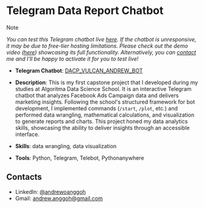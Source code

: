 # Telegram Data Report Chatbot

> [!NOTE]
>
> *You can test this Telegram chatbot live [here](https://t.me/DACP_VULCAN_ANDREW_BOT). If the chatbot is unresponsive, it may be due to free-tier hosting limitations. Please check out the demo video ([here](https://youtu.be/H1ibSAcm2_Y)) showcasing its full functionality. Alternatively, you can [contact](#contacts) me and I'll be happy to activate it for you to test live!*

- **Telegram Chatbot**: [DACP_VULCAN_ANDREW_BOT](https://t.me/DACP_VULCAN_ANDREW_BOT)
  
- **Description**: This is my first capstone project that I developed during my studies at Algoritma Data Science School. It is an interactive Telegram chatbot that analyzes Facebook Ads Campaign data and delivers marketing insights. Following the school's structured framework for bot development, I implemented commands (`/start`, `/plot`, etc.) and performed data wrangling, mathematical calculations, and visualization to generate reports and charts. This project honed my data analytics skills, showcasing the ability to deliver insights through an accessible interface.

- **Skills**: data wrangling, data visualization
- **Tools**: Python, Telegram, Telebot, Pythonanywhere

## Contacts
- LinkedIn: [@andrewoanggoh](https://www.linkedin.com/in/andrewoanggoh/)
- Gmail: andrew.anggoh@gmail.com
